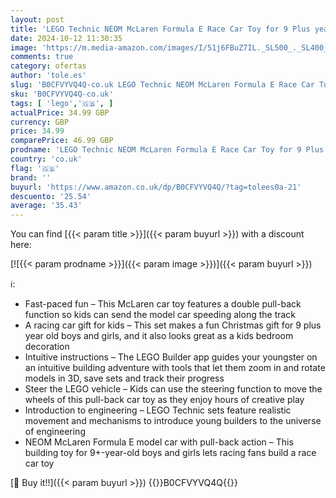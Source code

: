 ```yaml
---
layout: post
title: 'LEGO Technic NEOM McLaren Formula E Race Car Toy for 9 Plus year Old Kids  Boys & Girls  Model Pull-Back Vehicle Building Set  Kids  Bedroom Decoration  Birthday Gift Idea 42169'
date: 2024-10-12 11:30:35
image: 'https://m.media-amazon.com/images/I/51j6FBuZ7IL._SL500_._SL400_.jpg'
comments: true
category: ofertas
author: 'tole.es'
slug: 'B0CFVYVQ4Q-co.uk LEGO Technic NEOM McLaren Formula E Race Car Toy for 9...'
sku: 'B0CFVYVQ4Q-co.uk'
tags: [ 'lego','🇬🇧', ]
actualPrice: 34.99 GBP
currency: GBP
price: 34.99
comparePrice: 46.99 GBP
prodname: 'LEGO Technic NEOM McLaren Formula E Race Car Toy for 9 Plus year Old Kids  Boys & Girls  Model Pull-Back Vehicle Building Set  Kids  Bedroom Decoration  Birthday Gift Idea 42169'
country: 'co.uk'
flag: '🇬🇧'
brand: ''
buyurl: 'https://www.amazon.co.uk/dp/B0CFVYVQ4Q/?tag=tolees0a-21'
descuento: '25.54'
average: '35.43'
---
```


You can find [{{< param title >}}]({{< param buyurl >}}) with a discount here:

[![{{< param prodname >}}]({{< param image >}})]({{< param buyurl >}})

ℹ️:

- Fast-paced fun – This McLaren car toy features a double pull-back function so kids can send the model car speeding along the track
- A racing car gift for kids – This set makes a fun Christmas gift for 9 plus year old boys and girls, and it also looks great as a kids bedroom decoration
- Intuitive instructions – The LEGO Builder app guides your youngster on an intuitive building adventure with tools that let them zoom in and rotate models in 3D, save sets and track their progress
- Steer the LEGO vehicle – Kids can use the steering function to move the wheels of this pull-back car toy as they enjoy hours of creative play
- Introduction to engineering – LEGO Technic sets feature realistic movement and mechanisms to introduce young builders to the universe of engineering
- NEOM McLaren Formula E model car with pull-back action – This building toy for 9+-year-old boys and girls lets racing fans build a race car toy

[🛒 Buy it!!]({{< param buyurl >}})
{{<world>}}B0CFVYVQ4Q{{</world>}}
